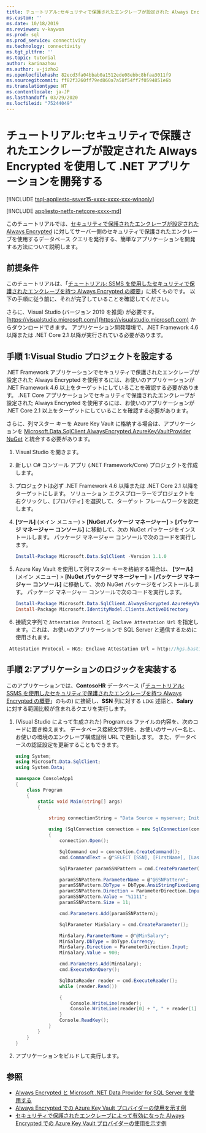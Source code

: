 ```yaml
---
title: チュートリアル:セキュリティで保護されたエンクレーブが設定された Always Encrypted を使用して .NET アプリケーションを開発する | Microsoft Docs
ms.custom: ''
ms.date: 10/18/2019
ms.reviewer: v-kaywon
ms.prod: sql
ms.prod_service: connectivity
ms.technology: connectivity
ms.tgt_pltfrm: ''
ms.topic: tutorial
author: karinazhou
ms.author: v-jizho2
ms.openlocfilehash: 82ecd3fa04bbab0a1512ede08ebbc8bfaa3011f9
ms.sourcegitcommit: ff82f3260ff79ed860a7a58f54ff7f0594851e6b
ms.translationtype: HT
ms.contentlocale: ja-JP
ms.lasthandoff: 03/29/2020
ms.locfileid: "75244049"
---
```

# <a name="tutorial-develop-a-net-application-using-always-encrypted-with-secure-enclaves"></a>チュートリアル:セキュリティで保護されたエンクレーブが設定された Always Encrypted を使用して .NET アプリケーションを開発する

[!INCLUDE [tsql-appliesto-ssver15-xxxx-xxxx-xxx-winonly](../../../includes/tsql-appliesto-ssver15-xxxx-xxxx-xxx-winonly.md)]

[!INCLUDE [appliesto-netfx-netcore-xxxx-md](../../../includes/appliesto-netfx-netcore-xxxx-md.md)]

このチュートリアルでは、[セキュリティで保護されたエンクレーブが設定された Always Encrypted](../../../relational-databases/security/encryption/always-encrypted-enclaves.md) に対してサーバー側のセキュリティで保護されたエンクレーブを使用するデータベース クエリを発行する、簡単なアプリケーションを開発する方法について説明します。

## <a name="prerequisites"></a>前提条件

このチュートリアルは、「[チュートリアル: SSMS を使用したセキュリティで保護されたエンクレーブを持つ Always Encrypted の概要](../../../relational-databases/security/tutorial-getting-started-with-always-encrypted-enclaves.md)」に続くものです。 以下の手順に従う前に、それが完了していることを確認してください。

さらに、Visual Studio (バージョン 2019 を推奨) が必要です。[https://visualstudio.microsoft.com/](https://visualstudio.microsoft.com) からダウンロードできます。 アプリケーション開発環境で、.NET Framework 4.6 以降または .NET Core 2.1 以降が実行されている必要があります。

## <a name="step-1-set-up-your-visual-studio-project"></a>手順 1:Visual Studio プロジェクトを設定する

.NET Framework アプリケーションでセキュリティで保護されたエンクレーブが設定された Always Encrypted を使用するには、お使いのアプリケーションが .NET Framework 4.6 以上をターゲットにしていることを確認する必要があります。 .NET Core アプリケーションでセキュリティで保護されたエンクレーブが設定された Always Encrypted を使用するには、お使いのアプリケーションが .NET Core 2.1 以上をターゲットにしていることを確認する必要があります。

さらに、列マスター キーを Azure Key Vault に格納する場合は、アプリケーションを [Microsoft.Data.SqlClient.AlwaysEncrypted.AzureKeyVaultProvider NuGet](https://www.nuget.org/packages/Microsoft.Data.SqlClient.AlwaysEncrypted.AzureKeyVaultProvider) と統合する必要があります。

1. Visual Studio を開きます。

2. 新しい C\# コンソール アプリ (.NET Framework/Core) プロジェクトを作成します。

3. プロジェクトは必ず .NET Framework 4.6 以降または .NET Core 2.1 以降をターゲットにします。 ソリューション エクスプローラーでプロジェクトを右クリックし、[プロパティ] を選択して、ターゲット フレームワークを設定します。

4. **[ツール]** (メイン メニュー) > **[NuGet パッケージ マネージャー]**  >  **[パッケージ マネージャー コンソール]** に移動して、次の NuGet パッケージをインストールします。 パッケージ マネージャー コンソールで次のコードを実行します。

   ```powershell
   Install-Package Microsoft.Data.SqlClient -Version 1.1.0
   ```

5. Azure Key Vault を使用して列マスター キーを格納する場合は、 **[ツール]** (メイン メニュー) > **[NuGet パッケージ マネージャー]**  >  **[パッケージ マネージャー コンソール]** に移動して、次の NuGet パッケージをインストールします。 パッケージ マネージャー コンソールで次のコードを実行します。

   ```powershell
   Install-Package Microsoft.Data.SqlClient.AlwaysEncrypted.AzureKeyVaultProvider -Version 1.0.0
   Install-Package Microsoft.IdentityModel.Clients.ActiveDirectory
   ```

6. 接続文字列で `Attestation Protocol` と `Enclave Attestation Url` を指定します。これは、お使いのアプリケーションで SQL Server と通信するために使用されます。

  ```cs
   Attestation Protocol = HGS; Enclave Attestation Url = http://hgs.bastion.local/Attestation; Column Encryption Setting = Enabled
   ```

## <a name="step-2-implement-your-application-logic"></a>手順 2:アプリケーションのロジックを実装する

このアプリケーションでは、**ContosoHR** データベース (「[チュートリアル: SSMS を使用したセキュリティで保護されたエンクレーブを持つ Always Encrypted の概要](../../../relational-databases/security/tutorial-getting-started-with-always-encrypted-enclaves.md)」のもの) に接続し、**SSN** 列に対する `LIKE` 述語と、**Salary** に対する範囲比較が含まれるクエリを実行します。

1. (Visual Studio によって生成された) Program.cs ファイルの内容を、次のコードに置き換えます。 データベース接続文字列を、お使いのサーバー名と、お使いの環境のエンクレーブ構成証明 URL で更新します。 また、データベースの認証設定を更新することもできます。

    ```cs
    using System;
    using Microsoft.Data.SqlClient;
    using System.Data;

    namespace ConsoleApp1
    {
        class Program
        {
            static void Main(string[] args)
            {

                string connectionString = "Data Source = myserver; Initial Catalog = ContosoHR; Column Encryption Setting = Enabled;Attestation Protocol = HGS; Enclave Attestation Url = http://hgs.bastion.local/Attestation; Integrated Security = true";

                using (SqlConnection connection = new SqlConnection(connectionString))
                {
                    connection.Open();

                    SqlCommand cmd = connection.CreateCommand();
                    cmd.CommandText = @"SELECT [SSN], [FirstName], [LastName], [Salary] FROM [dbo].[Employees] WHERE [SSN] LIKE @SSNPattern AND [Salary] > @MinSalary;";

                    SqlParameter paramSSNPattern = cmd.CreateParameter();

                    paramSSNPattern.ParameterName = @"@SSNPattern";
                    paramSSNPattern.DbType = DbType.AnsiStringFixedLength;
                    paramSSNPattern.Direction = ParameterDirection.Input;
                    paramSSNPattern.Value = "%1111";
                    paramSSNPattern.Size = 11;

                    cmd.Parameters.Add(paramSSNPattern);

                    SqlParameter MinSalary = cmd.CreateParameter();

                    MinSalary.ParameterName = @"@MinSalary";
                    MinSalary.DbType = DbType.Currency;
                    MinSalary.Direction = ParameterDirection.Input;
                    MinSalary.Value = 900;

                    cmd.Parameters.Add(MinSalary);
                    cmd.ExecuteNonQuery();

                    SqlDataReader reader = cmd.ExecuteReader();
                    while (reader.Read())

                    {
                        Console.WriteLine(reader);
                        Console.WriteLine(reader[0] + ", " + reader[1] + ", " + reader[2] + ", " + reader[3]);
                    }
                    Console.ReadKey();
                }
            }
        }
    }
    ```

2. アプリケーションをビルドして実行します。

## <a name="see-also"></a>参照

- [Always Encrypted と Microsoft .NET Data Provider for SQL Server を使用する](sqlclient-support-always-encrypted.md)
- [Always Encrypted での Azure Key Vault プロバイダーの使用を示す例](azure-key-vault-example.md)
- [セキュリティで保護されたエンクレーブによって有効になった Always Encrypted での Azure Key Vault プロバイダーの使用を示す例](azure-key-vault-enclave-example.md)
